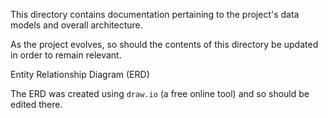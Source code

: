 This directory contains documentation pertaining to the project's data models and overall architecture.

As the project evolves, so should the contents of this directory be updated in order to remain relevant.


Entity Relationship Diagram (ERD)

The ERD was created using `draw.io` (a free online tool) and so should be edited there.